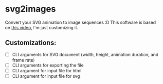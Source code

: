 # svg2images

Convert your SVG animation to image sequences :D
This software is based on [this video](https://www.youtube.com/watch?v=YoT0BlR-kTo), I'm just customizing it.

## Customizations:

- [ ] CLI arguments for SVG document (width, height, animation duration, and frame rate)
- [ ] CLI arguments for exporting the file
- [ ] CLI argument for input file for html
- [ ] CLI argument for input file for svg
